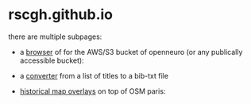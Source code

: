 # rscgh.github.io

there are multiple subpages:
* a [browser](https://rscgh.github.io/s3browser/index.html) of for the AWS/S3 bucket of openneuro (or any publically accessible bucket): 
  
* a [converter](https://rscgh.github.io/l2b/index.html) from a list of titles to a bib-txt file

* [historical map overlays](https://rscgh.github.io/mapbox_overlay2.html) on top of OSM paris: 

